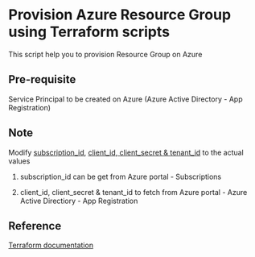 # Provision Azure Resource Group using Terraform scripts
This script help you to provision Resource Group on Azure

## Pre-requisite
Service Principal to be created on Azure (Azure Active Directory - App Registration)

## Note
Modify [subscription_id](https://github.com/nidhisht/Terraform/blob/d98b7f22bcaee8c5f9827aa008a82833516416ca/Demo/Module1/main.tf#L5), [client_id, client_secret & tenant_id](https://github.com/nidhisht/Terraform/blob/d98b7f22bcaee8c5f9827aa008a82833516416ca/Demo/Module1/main.tf#L6) to the actual values

1. subscription_id can be get from Azure portal - Subscriptions

2. client_id, client_secret & tenant_id to fetch from Azure portal - Azure Active Directiory - App Registration

## Reference
[Terraform documentation](https://www.terraform.io/docs/providers/azurerm/r/resource_group.html)
